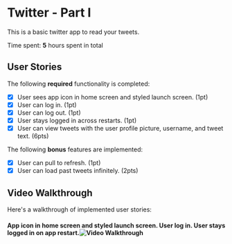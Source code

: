 # Twitter - Part I

This is a basic twitter app to read your tweets.

Time spent: **5** hours spent in total

## User Stories

The following **required** functionality is completed:

- [X] User sees app icon in home screen and styled launch screen. (1pt)
- [X] User can log in. (1pt)
- [X] User can log out. (1pt)
- [X] User stays logged in across restarts. (1pt)
- [X] User can view tweets with the user profile picture, username, and tweet text. (6pts)

The following **bonus** features are implemented:

- [X] User can pull to refresh. (1pt)
- [X] User can load past tweets infinitely. (2pts)

## Video Walkthrough

Here's a walkthrough of implemented user stories:

#### App icon in home screen and styled launch screen. User log in. User stays logged in on app restart.<img src="https://github.com/lukebenda/codepath-ios-twitter/blob/bf96b6bc73e572e050a7467e964f26fce623141f/launch-login-stayLoggedIn.gif" title='Launch/Login/Stay logged in Video Walkthrough' width='' alt='Video Walkthrough'/>
